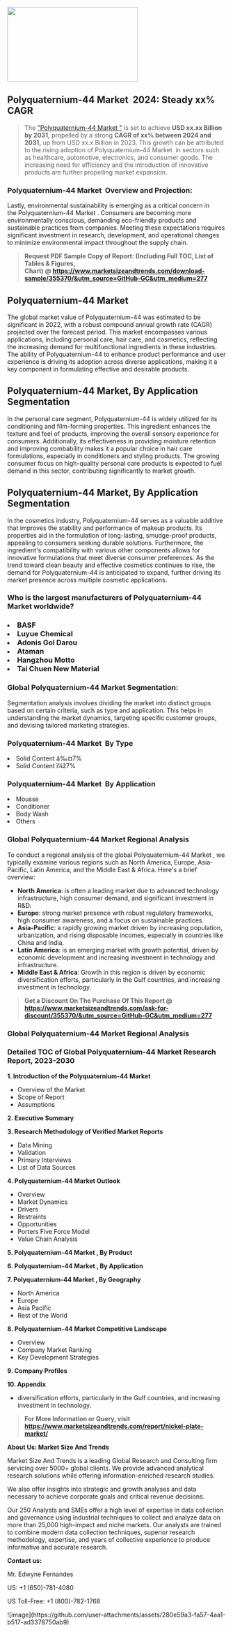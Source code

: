 <p><img class="alignnone size-medium wp-image-20088" src="https://ffe5etoiles.com/wp-content/uploads/2024/12/MST1-300x171.png" alt="" width="300" height="171" /></p><h2 id="ember46" class="ember-view reader-text-block__heading-2">Polyquaternium-44 Market &nbsp;2024: Steady&nbsp;xx% CAGR</h2><blockquote id="ember47" class="ember-view reader-text-block__blockquote">The&nbsp;<a class="app-aware-link " href="https://www.marketsizeandtrends.com/download-sample/355370/&utm_source=GitHub-GC&utm_medium=277" target="_blank" data-test-app-aware-link="">"Polyquaternium-44 Market "</a>&nbsp;is set to achieve&nbsp;<strong>USD&nbsp;xx.xx&nbsp;Billion by 2031,</strong>&nbsp;propelled by a strong&nbsp;<strong>CAGR of&nbsp;xx% between 2024 and 2031,</strong>&nbsp;up from USD xx.x Billion in 2023. This growth can be attributed to the rising adoption of&nbsp;Polyquaternium-44 Market &nbsp;in sectors such as healthcare, automotive, electronics, and consumer goods. The increasing need for efficiency and the introduction of innovative products are further propelling market expansion.</blockquote><h3 id="ember48" class="ember-view reader-text-block__heading-3">Polyquaternium-44 Market &nbsp;Overview and Projection:</h3><p id="ember49" class="ember-view reader-text-block__paragraph">Lastly, environmental sustainability is emerging as a critical concern in the&nbsp;Polyquaternium-44 Market . Consumers are becoming more environmentally conscious, demanding eco-friendly products and sustainable practices from companies. Meeting these expectations requires significant investment in research, development, and operational changes to minimize environmental impact throughout the supply chain.</p><blockquote id="ember50" class="ember-view reader-text-block__blockquote"><strong>Request PDF Sample Copy of Report: (Including Full TOC, List of Tables &amp; Figures, Chart)&nbsp;@&nbsp;<strong><a href="https://www.marketsizeandtrends.com/download-sample/355370/&utm_source=GitHub-GC&utm_medium=277" target="_blank">https://www.marketsizeandtrends.com/download-sample/355370/&utm_source=GitHub-GC&utm_medium=277</a></strong></strong></blockquote><h3 class=""> <h2>Polyquaternium-44 Market</h2><p>The global market value of Polyquaternium-44 was estimated to be significant in 2022, with a robust compound annual growth rate (CAGR) projected over the forecast period. This market encompasses various applications, including personal care, hair care, and cosmetics, reflecting the increasing demand for multifunctional ingredients in these industries. The ability of Polyquaternium-44 to enhance product performance and user experience is driving its adoption across diverse applications, making it a key component in formulating effective and desirable products.</p><h2>Polyquaternium-44 Market, By Application Segmentation</h2><p>In the personal care segment, Polyquaternium-44 is widely utilized for its conditioning and film-forming properties. This ingredient enhances the texture and feel of products, improving the overall sensory experience for consumers. Additionally, its effectiveness in providing moisture retention and improving combability makes it a popular choice in hair care formulations, especially in conditioners and styling products. The growing consumer focus on high-quality personal care products is expected to fuel demand in this sector, contributing significantly to market growth.</p><h2>Polyquaternium-44 Market, By Application Segmentation</h2><p>In the cosmetics industry, Polyquaternium-44 serves as a valuable additive that improves the stability and performance of makeup products. Its properties aid in the formulation of long-lasting, smudge-proof products, appealing to consumers seeking durable solutions. Furthermore, the ingredient's compatibility with various other components allows for innovative formulations that meet diverse consumer preferences. As the trend toward clean beauty and effective cosmetics continues to rise, the demand for Polyquaternium-44 is anticipated to expand, further driving its market presence across multiple cosmetic applications.</p></h3><h3 id="" class="">Who is the largest manufacturers of&nbsp;Polyquaternium-44 Market  worldwide?</h3><h3 class=""></Li><Li>BASF</Li><Li> Luyue Chemical</Li><Li> Adonis Gol Darou</Li><Li> Ataman</Li><Li> Hangzhou Motto</Li><Li> Tai Chuen New Material</h3><h3 id="ember53" class="ember-view reader-text-block__heading-3">Global&nbsp;Polyquaternium-44 Market  Segmentation:</h3><p id="ember54" class="ember-view reader-text-block__paragraph">Segmentation analysis involves dividing the market into distinct groups based on certain criteria, such as type and application. This helps in understanding the market dynamics, targeting specific customer groups, and devising tailored marketing strategies.</p><h3 id="" class="">Polyquaternium-44 Market &nbsp;By Type</h3><p></Li><Li>Solid Content â‰¤7%</Li><Li> Solid Content ï¼ž7%</p><h3 id="" class="">Polyquaternium-44 Market &nbsp;By Application</h3><p class=""></Li><Li>Mousse</Li><Li> Conditioner</Li><Li> Body Wash</Li><Li> Others</p><h3 id="ember62" class="ember-view reader-text-block__heading-3">Global Polyquaternium-44 Market  Regional Analysis</h3><p id="ember63" class="ember-view reader-text-block__paragraph">To conduct a regional analysis of the global Polyquaternium-44 Market , we typically examine various regions such as North America, Europe, Asia-Pacific, Latin America, and the Middle East &amp; Africa. Here's a brief overview:</p><ul><li><strong>North America</strong>: is often a leading market due to advanced technology infrastructure, high consumer demand, and significant investment in R&amp;D.</li><li><strong>Europe</strong>: strong market presence with robust regulatory frameworks, high consumer awareness, and a focus on sustainable practices.</li><li><strong>Asia-Pacific</strong>: a rapidly growing market driven by increasing population, urbanization, and rising disposable incomes, especially in countries like China and India.</li><li><strong>Latin America</strong>: is an emerging market with growth potential, driven by economic development and increasing investment in technology and infrastructure.</li><li><strong>Middle East &amp; Africa</strong>: Growth in this region is driven by economic diversification efforts, particularly in the Gulf countries, and increasing investment in technology.</li></ul><blockquote id="ember61" class="ember-view reader-text-block__blockquote"><strong>Get a Discount On The Purchase Of This Report @ <strong><a href="https://html-cleaner.com/" target="">https://www.marketsizeandtrends.com/ask-for-discount/355370/&utm_source=GitHub-GC&utm_medium=277</a></strong></strong></blockquote><h3 id="ember62" class="ember-view reader-text-block__heading-3">Global Polyquaternium-44 Market  Regional Analysis</h3><h3 id="" class="">Detailed TOC of Global Polyquaternium-44 Market  Research Report, 2023-2030</h3><p id="" class=""><strong>1. Introduction of the Polyquaternium-44 Market </strong></p><ul><li>Overview of the Market</li><li>Scope of Report</li><li>Assumptions</li></ul><p id="" class=""><strong>2. Executive Summary</strong></p><p id="" class=""><strong>3. Research Methodology of Verified Market Reports</strong></p><ul><li>Data Mining</li><li>Validation</li><li>Primary Interviews</li><li>List of Data Sources</li></ul><p id="" class=""><strong>4. Polyquaternium-44 Market  Outlook</strong></p><ul><li>Overview</li><li>Market Dynamics</li><li>Drivers</li><li>Restraints</li><li>Opportunities</li><li>Porters Five Force Model</li><li>Value Chain Analysis</li></ul><p id="" class=""><strong>5. Polyquaternium-44 Market , By Product</strong></p><p id="" class=""><strong>6. Polyquaternium-44 Market , By Application</strong></p><p id="" class=""><strong>7. Polyquaternium-44 Market , By Geography</strong></p><ul><li>North America</li><li>Europe</li><li>Asia Pacific</li><li>Rest of the World</li></ul><p id="" class=""><strong>8. Polyquaternium-44 Market  Competitive Landscape</strong></p><ul><li>Overview</li><li>Company Market Ranking</li><li>Key Development Strategies</li></ul><p id="" class=""><strong>9. Company Profiles</strong></p><p id="" class=""><strong>10. Appendix</strong></p><ul><li>diversification efforts, particularly in the Gulf countries, and increasing investment in technology.</li></ul><blockquote id="ember65" class="ember-view reader-text-block__blockquote"><strong>For More Information or Query, visit <strong><strong><a href="https://html-cleaner.com/" target="">https://www.marketsizeandtrends.com/report/nickel-plate-market/</a></strong></strong></strong></blockquote><p id="" class=""><strong>About Us: Market Size And Trends</strong></p><p id="" class="">Market Size And Trends is a leading Global Research and Consulting firm servicing over 5000+ global clients. We provide advanced analytical research solutions while offering information-enriched research studies.</p><p id="" class="">We also offer insights into strategic and growth analyses and data necessary to achieve corporate goals and critical revenue decisions.</p><p id="" class="">Our 250 Analysts and SMEs offer a high level of expertise in data collection and governance using industrial techniques to collect and analyze data on more than 25,000 high-impact and niche markets. Our analysts are trained to combine modern data collection techniques, superior research methodology, expertise, and years of collective experience to produce informative and accurate research.</p><p id="" class=""><strong>Contact us:</strong></p><p id="" class="">Mr. Edwyne Fernandes</p><p id="" class="">US: +1 (650)-781-4080</p><p id="" class="">US Toll-Free: +1 (800)-782-1768</p>
![image](https://github.com/user-attachments/assets/280e59a3-fa57-4aa1-b517-ad3378750ab9)
